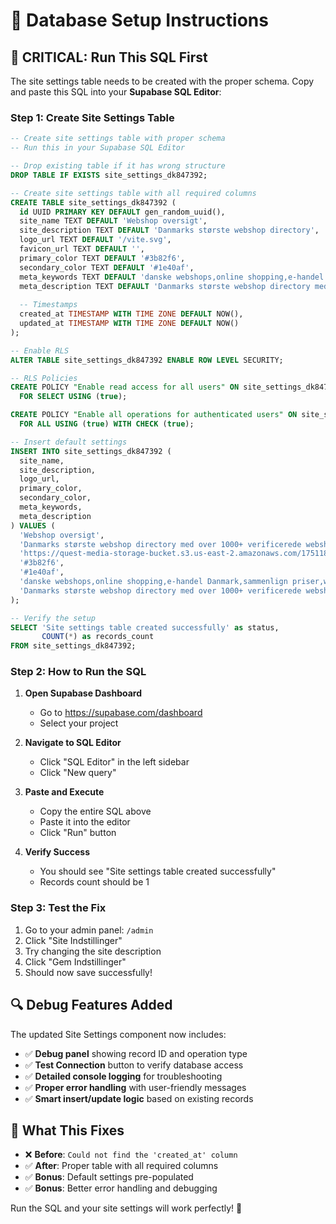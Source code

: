 # 🔧 Database Setup Instructions

## 🚨 **CRITICAL: Run This SQL First**

The site settings table needs to be created with the proper schema. Copy and paste this SQL into your **Supabase SQL Editor**:

### Step 1: Create Site Settings Table
```sql
-- Create site settings table with proper schema
-- Run this in your Supabase SQL Editor

-- Drop existing table if it has wrong structure
DROP TABLE IF EXISTS site_settings_dk847392;

-- Create site settings table with all required columns
CREATE TABLE site_settings_dk847392 (
  id UUID PRIMARY KEY DEFAULT gen_random_uuid(),
  site_name TEXT DEFAULT 'Webshop oversigt',
  site_description TEXT DEFAULT 'Danmarks største webshop directory',
  logo_url TEXT DEFAULT '/vite.svg',
  favicon_url TEXT DEFAULT '',
  primary_color TEXT DEFAULT '#3b82f6',
  secondary_color TEXT DEFAULT '#1e40af',
  meta_keywords TEXT DEFAULT 'danske webshops,online shopping,e-handel Danmark',
  meta_description TEXT DEFAULT 'Danmarks største webshop directory med over 1000+ verificerede webshops',
  
  -- Timestamps
  created_at TIMESTAMP WITH TIME ZONE DEFAULT NOW(),
  updated_at TIMESTAMP WITH TIME ZONE DEFAULT NOW()
);

-- Enable RLS
ALTER TABLE site_settings_dk847392 ENABLE ROW LEVEL SECURITY;

-- RLS Policies
CREATE POLICY "Enable read access for all users" ON site_settings_dk847392
  FOR SELECT USING (true);

CREATE POLICY "Enable all operations for authenticated users" ON site_settings_dk847392
  FOR ALL USING (true) WITH CHECK (true);

-- Insert default settings
INSERT INTO site_settings_dk847392 (
  site_name,
  site_description,
  logo_url,
  primary_color,
  secondary_color,
  meta_keywords,
  meta_description
) VALUES (
  'Webshop oversigt',
  'Danmarks største webshop directory med over 1000+ verificerede webshops',
  'https://quest-media-storage-bucket.s3.us-east-2.amazonaws.com/1751187545596-freepik_br_814ede14-2fc7-447b-b665-328e08873468.png',
  '#3b82f6',
  '#1e40af',
  'danske webshops,online shopping,e-handel Danmark,sammenlign priser,webshop anmeldelser,trustpilot',
  'Danmarks største webshop directory med over 1000+ verificerede webshops. Find de bedste tilbud, sammenlign priser og læs Trustpilot anmeldelser.'
);

-- Verify the setup
SELECT 'Site settings table created successfully' as status,
       COUNT(*) as records_count
FROM site_settings_dk847392;
```

### Step 2: How to Run the SQL

1. **Open Supabase Dashboard**
   - Go to https://supabase.com/dashboard
   - Select your project

2. **Navigate to SQL Editor**
   - Click "SQL Editor" in the left sidebar
   - Click "New query"

3. **Paste and Execute**
   - Copy the entire SQL above
   - Paste it into the editor
   - Click "Run" button

4. **Verify Success**
   - You should see "Site settings table created successfully"
   - Records count should be 1

### Step 3: Test the Fix

1. Go to your admin panel: `/admin`
2. Click "Site Indstillinger"
3. Try changing the site description
4. Click "Gem Indstillinger"
5. Should now save successfully!

## 🔍 **Debug Features Added**

The updated Site Settings component now includes:
- ✅ **Debug panel** showing record ID and operation type
- ✅ **Test Connection** button to verify database access
- ✅ **Detailed console logging** for troubleshooting
- ✅ **Proper error handling** with user-friendly messages
- ✅ **Smart insert/update logic** based on existing records

## 🎯 **What This Fixes**

- ❌ **Before**: `Could not find the 'created_at' column`
- ✅ **After**: Proper table with all required columns
- ✅ **Bonus**: Default settings pre-populated
- ✅ **Bonus**: Better error handling and debugging

Run the SQL and your site settings will work perfectly! 🚀